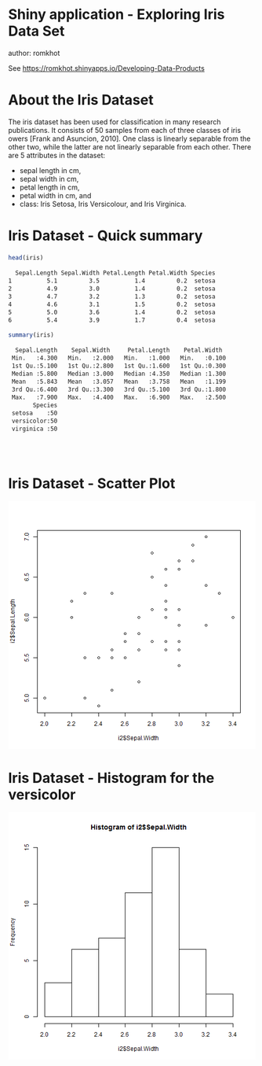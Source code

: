 Shiny application - Exploring Iris Data Set
========================================================

author: romkhot


See https://romkhot.shinyapps.io/Developing-Data-Products


About the Iris Dataset
========================================================

The iris dataset has been used for classification in many research publications. It consists of 50
samples from each of three classes of iris owers [Frank and Asuncion, 2010]. One class is linearly
separable from the other two, while the latter are not linearly separable from each other. There
are 5 attributes in the dataset:
* sepal length in cm,
*  sepal width in cm,
*  petal length in cm,
*  petal width in cm, and
*  class: Iris Setosa, Iris Versicolour, and Iris Virginica.


Iris Dataset - Quick summary
========================================================

```r
head(iris)
```

```
  Sepal.Length Sepal.Width Petal.Length Petal.Width Species
1          5.1         3.5          1.4         0.2  setosa
2          4.9         3.0          1.4         0.2  setosa
3          4.7         3.2          1.3         0.2  setosa
4          4.6         3.1          1.5         0.2  setosa
5          5.0         3.6          1.4         0.2  setosa
6          5.4         3.9          1.7         0.4  setosa
```


```r
summary(iris)
```

```
  Sepal.Length    Sepal.Width     Petal.Length    Petal.Width   
 Min.   :4.300   Min.   :2.000   Min.   :1.000   Min.   :0.100  
 1st Qu.:5.100   1st Qu.:2.800   1st Qu.:1.600   1st Qu.:0.300  
 Median :5.800   Median :3.000   Median :4.350   Median :1.300  
 Mean   :5.843   Mean   :3.057   Mean   :3.758   Mean   :1.199  
 3rd Qu.:6.400   3rd Qu.:3.300   3rd Qu.:5.100   3rd Qu.:1.800  
 Max.   :7.900   Max.   :4.400   Max.   :6.900   Max.   :2.500  
       Species  
 setosa    :50  
 versicolor:50  
 virginica :50  
                
                
                
```

Iris Dataset - Scatter Plot
========================================================

![plot of chunk unnamed-chunk-3](ddp_presentation-figure/unnamed-chunk-3-1.png) 

Iris Dataset - Histogram for the versicolor
===========================================================

![plot of chunk unnamed-chunk-4](ddp_presentation-figure/unnamed-chunk-4-1.png) 

